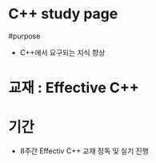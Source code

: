 # C++ study page
#purpose
+ C++에서 요구되는 지식 향상
# 교재 : Effective C++
# 기간
+ 8주간 Effectiv C++ 교재 정독 및 실기 진행
